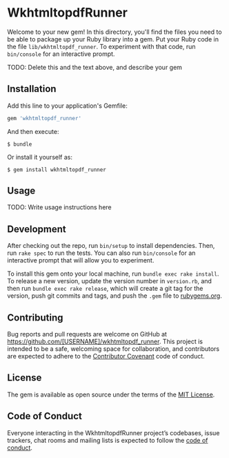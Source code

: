 # WkhtmltopdfRunner

Welcome to your new gem! In this directory, you'll find the files you need to be able to package up your Ruby library into a gem. Put your Ruby code in the file `lib/wkhtmltopdf_runner`. To experiment with that code, run `bin/console` for an interactive prompt.

TODO: Delete this and the text above, and describe your gem

## Installation

Add this line to your application's Gemfile:

```ruby
gem 'wkhtmltopdf_runner'
```

And then execute:

    $ bundle

Or install it yourself as:

    $ gem install wkhtmltopdf_runner

## Usage

TODO: Write usage instructions here

## Development

After checking out the repo, run `bin/setup` to install dependencies. Then, run `rake spec` to run the tests. You can also run `bin/console` for an interactive prompt that will allow you to experiment.

To install this gem onto your local machine, run `bundle exec rake install`. To release a new version, update the version number in `version.rb`, and then run `bundle exec rake release`, which will create a git tag for the version, push git commits and tags, and push the `.gem` file to [rubygems.org](https://rubygems.org).

## Contributing

Bug reports and pull requests are welcome on GitHub at https://github.com/[USERNAME]/wkhtmltopdf_runner. This project is intended to be a safe, welcoming space for collaboration, and contributors are expected to adhere to the [Contributor Covenant](http://contributor-covenant.org) code of conduct.

## License

The gem is available as open source under the terms of the [MIT License](https://opensource.org/licenses/MIT).

## Code of Conduct

Everyone interacting in the WkhtmltopdfRunner project’s codebases, issue trackers, chat rooms and mailing lists is expected to follow the [code of conduct](https://github.com/[USERNAME]/wkhtmltopdf_runner/blob/master/CODE_OF_CONDUCT.md).
